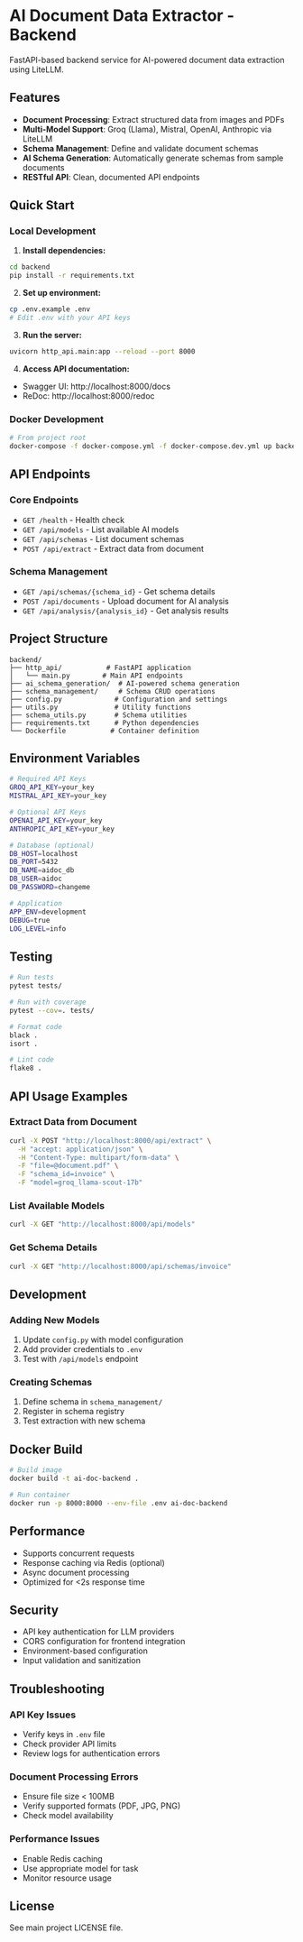 # AI Document Data Extractor - Backend

FastAPI-based backend service for AI-powered document data extraction using LiteLLM.

## Features

- **Document Processing**: Extract structured data from images and PDFs
- **Multi-Model Support**: Groq (Llama), Mistral, OpenAI, Anthropic via LiteLLM
- **Schema Management**: Define and validate document schemas
- **AI Schema Generation**: Automatically generate schemas from sample documents
- **RESTful API**: Clean, documented API endpoints

## Quick Start

### Local Development

1. **Install dependencies:**
```bash
cd backend
pip install -r requirements.txt
```

2. **Set up environment:**
```bash
cp .env.example .env
# Edit .env with your API keys
```

3. **Run the server:**
```bash
uvicorn http_api.main:app --reload --port 8000
```

4. **Access API documentation:**
- Swagger UI: http://localhost:8000/docs
- ReDoc: http://localhost:8000/redoc

### Docker Development

```bash
# From project root
docker-compose -f docker-compose.yml -f docker-compose.dev.yml up backend
```

## API Endpoints

### Core Endpoints

- `GET /health` - Health check
- `GET /api/models` - List available AI models
- `GET /api/schemas` - List document schemas
- `POST /api/extract` - Extract data from document

### Schema Management

- `GET /api/schemas/{schema_id}` - Get schema details
- `POST /api/documents` - Upload document for AI analysis
- `GET /api/analysis/{analysis_id}` - Get analysis results

## Project Structure

```
backend/
├── http_api/           # FastAPI application
│   └── main.py        # Main API endpoints
├── ai_schema_generation/  # AI-powered schema generation
├── schema_management/     # Schema CRUD operations
├── config.py             # Configuration and settings
├── utils.py              # Utility functions
├── schema_utils.py       # Schema utilities
├── requirements.txt      # Python dependencies
└── Dockerfile           # Container definition
```

## Environment Variables

```bash
# Required API Keys
GROQ_API_KEY=your_key
MISTRAL_API_KEY=your_key

# Optional API Keys
OPENAI_API_KEY=your_key
ANTHROPIC_API_KEY=your_key

# Database (optional)
DB_HOST=localhost
DB_PORT=5432
DB_NAME=aidoc_db
DB_USER=aidoc
DB_PASSWORD=changeme

# Application
APP_ENV=development
DEBUG=true
LOG_LEVEL=info
```

## Testing

```bash
# Run tests
pytest tests/

# Run with coverage
pytest --cov=. tests/

# Format code
black .
isort .

# Lint code
flake8 .
```

## API Usage Examples

### Extract Data from Document

```bash
curl -X POST "http://localhost:8000/api/extract" \
  -H "accept: application/json" \
  -H "Content-Type: multipart/form-data" \
  -F "file=@document.pdf" \
  -F "schema_id=invoice" \
  -F "model=groq_llama-scout-17b"
```

### List Available Models

```bash
curl -X GET "http://localhost:8000/api/models"
```

### Get Schema Details

```bash
curl -X GET "http://localhost:8000/api/schemas/invoice"
```

## Development

### Adding New Models

1. Update `config.py` with model configuration
2. Add provider credentials to `.env`
3. Test with `/api/models` endpoint

### Creating Schemas

1. Define schema in `schema_management/`
2. Register in schema registry
3. Test extraction with new schema

## Docker Build

```bash
# Build image
docker build -t ai-doc-backend .

# Run container
docker run -p 8000:8000 --env-file .env ai-doc-backend
```

## Performance

- Supports concurrent requests
- Response caching via Redis (optional)
- Async document processing
- Optimized for <2s response time

## Security

- API key authentication for LLM providers
- CORS configuration for frontend integration
- Environment-based configuration
- Input validation and sanitization

## Troubleshooting

### API Key Issues
- Verify keys in `.env` file
- Check provider API limits
- Review logs for authentication errors

### Document Processing Errors
- Ensure file size < 100MB
- Verify supported formats (PDF, JPG, PNG)
- Check model availability

### Performance Issues
- Enable Redis caching
- Use appropriate model for task
- Monitor resource usage

## License

See main project LICENSE file.